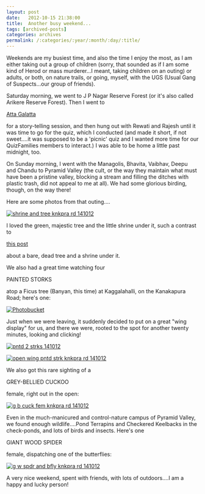 ```yaml
---
layout: post
date:	2012-10-15 21:38:00
title:  Another busy weekend...
tags: [archived-posts]
categories: archives
permalink: /:categories/:year/:month/:day/:title/
---
```

Weekends are my busiest time, and also the time I enjoy the most, as I am either taking out a group of children (sorry, that sounded as if I am some kind of Herod or mass murderer...I meant, taking children on an outing) or adults, or both, on nature trails, or going, myself, with the UGS (Usual Gang of Suspects...our group of friends). 

Saturday morning, we went to J P Nagar Reserve Forest (or it's also called Arikere Reserve Forest). Then I went to 

<a href="https://www.facebook.com/AttaGalattaKoramangala"> Atta Galatta </a>

for a story-telling session,  and then hung out with Rewati and Rajesh until it was time to go for the quiz, which I conducted (and made it short, if not sweet....it was supposed to be a 'picnic' quiz and I wanted more time for our QuizFamilies members to interact.) I was able to be home a little past midnight, too.

On Sunday morning, I went with the Managolis, Bhavita, Vaibhav, Deepu and Chandu to Pyramid Valley (the cult, or the way they maintain what must have been a pristine valley, blocking a stream and filling the ditches with plastic trash, did not appeal to me at all). We had some glorious birding, though, on the way there! 

Here are some photos from that outing....

<a href="http://s1264.photobucket.com/albums/jj483/mnypx/?action=view&amp;current=DSC00235.jpg" target="_blank"><img src="http://i1264.photobucket.com/albums/jj483/mnypx/DSC00235.jpg" border="0" alt="shrine and tree  knkpra rd 141012"></a>

I loved the green, majestic tree and the little shrine under it, such a contrast to 

<a href="http://deponti.livejournal.com/944382.html"> this post </a>

about a bare, dead tree and a shrine under it.

We also had a great time watching four 

PAINTED STORKS

atop a Ficus tree (Banyan, this time) at Kaggalahalli, on the Kanakapura Road; here's one:

<a href="http://s1264.photobucket.com/albums/jj483/mnypx/?action=view&amp;current=DSC00231.jpg" target="_blank"><img src="http://i1264.photobucket.com/albums/jj483/mnypx/DSC00231.jpg" border="0" alt="Photobucket"></a>

Just when we were leaving, it suddenly decided to put on a great "wing display" for us, and there we were, rooted to the spot for another twenty minutes, looking and clicking!

<a href="http://s1264.photobucket.com/albums/jj483/mnypx/?action=view&amp;current=DSC00243.jpg" target="_blank"><img src="http://i1264.photobucket.com/albums/jj483/mnypx/DSC00243.jpg" border="0" alt="pntd 2 strks 141012"></a>

<a href="http://s1264.photobucket.com/albums/jj483/mnypx/?action=view&amp;current=DSC00249.jpg" target="_blank"><img src="http://i1264.photobucket.com/albums/jj483/mnypx/DSC00249.jpg" border="0" alt="open wing pntd strk knkpra rd 141012"></a>



We also got this rare sighting of a 

GREY-BELLIED CUCKOO

female, right out in the open:

<a href="http://s1264.photobucket.com/albums/jj483/mnypx/?action=view&amp;current=DSC00267.jpg" target="_blank"><img src="http://i1264.photobucket.com/albums/jj483/mnypx/DSC00267.jpg" border="0" alt="g b cuck fem  knkpra rd 141012"></a>

Even in the much-manicured and control-nature campus of Pyramid Valley, we found enough wildlife....Pond Terrapins and Checkered Keelbacks in the check-ponds, and lots of birds and insects. Here's one

GIANT WOOD SPIDER

female, dispatching one of the butterflies:

<a href="http://s1264.photobucket.com/albums/jj483/mnypx/?action=view&amp;current=DSC00300.jpg" target="_blank"><img src="http://i1264.photobucket.com/albums/jj483/mnypx/DSC00300.jpg" border="0" alt="g w spdr and bfly  knkpra rd 141012"></a>

A very nice weekend, spent with friends, with lots of outdoors....I am a happy and lucky person!
